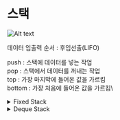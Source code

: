 # 스택
![Alt text](http://lh4.ggpht.com/-yPC1y5pyEK8/UI5YdsZz_oI/AAAAAAAAA1Y/zSzytUOxVWA/clip_image001_thumb%25255B1%25255D.gif?imgmax=800)

데이터 입출력 순서 : 후입선출(LIFO)

push : 스택에 데이터를 넣는 작업 \
pop : 스택에서 데이터를 꺼내는 작업 \
top : 가장 마지막에 들어온 값을 가르킴 \
bottom : 가장 처음에 들어온 값을 가르킴\
<details>
    <summary>Fixed Stack</summary>

### [Fixed Stack](./fixed_stack) 구현 내용
#### 변수
> `stk` : 스택으로 사용할 변수명 \
> `capacity` : 스택의 최대 크기 len(stk)랑 같음 \
> `ptr` : 스택 포인터


#### 메소드
> `pop` : 가장 마지막에 들어온 원소 삭제 \
> `push` : 가장 마지막에 들어온 데이터 위에 삽입 \
> `is_empty` : 스택이 비어 있으면 True 아니면 False \
> `is_full` : 스택이 가득 차 있으면 True 아니면 False \
> `find` : 데이터를 검색 있으면 해당 index 반환 없으면 -1\
> `count` : 데이터의 개수를 구함\
> `dump` : 덤프(스택 안의 모든 데이터를 바닥부터 꼭대기 순으로 출력)\
> `__contains__` :
> `__len__` : 스택에 들어있는 데이터의 개수를 반환 \
> `__init__` : capacity 만큼의 크기를 가진 리스트형 스택 skt 를 생성
</details>

<details>
    <summary>Deque Stack</summary>

### [Deque Stack](./deque_stack) 구현 내용
#### 변수
> `__stk` : 스택으로 사용할 변수명 \
> `capacity` : 스택의 최대 크기 len(stk)랑 같음 \
> `ptr` : 스택 포인터


#### 메소드
> `pop` : 가장 마지막에 들어온 원소 삭제 \
> `push` : 가장 마지막에 들어온 데이터 위에 삽입 \
> `is_empty` : 스택이 비어 있으면 True 아니면 False \
> `is_full` : 스택이 가득 차 있으면 True 아니면 False \
> `find` : 데이터를 검색 있으면 해당 index 반환 없으면 -1\
> `count` : 데이터의 개수를 구함\
> `dump` : 덤프(스택 안의 모든 데이터를 바닥부터 꼭대기 순으로 출력)\
> `__contains__` :
> `__len__` : 스택에 들어있는 데이터의 개수를 반환 \
> `__init__` : capacity 만큼의 크기를 가진 리스트형 스택 skt 를 생성
</details>